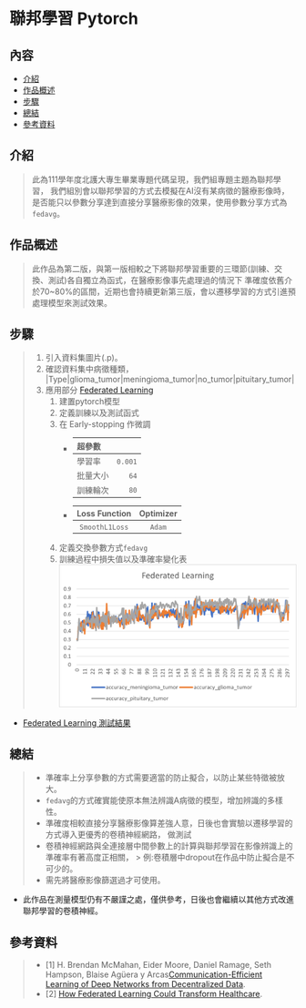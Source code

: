 # 聯邦學習  Pytorch

## 內容
- [介紹](#介紹)
- [作品概述](#作品概述)
- [步驟](#步驟)
- [總結](#總結)
- [參考資料](#參考資料)

## 介紹
> 此為111學年度北護大專生畢業專題代碼呈現，我們組專題主題為聯邦學習，
> 我們組別會以聯邦學習的方式去模擬在AI沒有某病徵的醫療影像時，
> 是否能只以參數分享達到直接分享醫療影像的效果，使用參數分享方式為`fedavg`。


## 作品概述
> 此作品為第二版，與第一版相較之下將聯邦學習重要的三環節(訓練、交換、測試)各自獨立為函式，在醫療影像事先處理過的情況下
> 準確度依舊介於70~80%的區間，近期也會持續更新第三版，會以遷移學習的方式引進預處理模型來測試效果。

## 步驟
> 1. 引入資料集圖片(.p)。
> 2. 確認資料集中病徵種類，
>    |Type|glioma_tumor|meningioma_tumor|no_tumor|pituitary_tumor|
> 3. 應用部分 [Federated Learning](pytorch_federal_learning_腦部腫瘤辨識_pytorch.ipynb)
>    1. 建置pytorch模型
>    2. 定義訓練以及測試函式
>    3. 在 Early-stopping 作微調
>       - |超參數||
>         |:-|-:|
>         |學習率|`0.001`|
>         |批量大小|`64`|
>         |訓練輪次|`80`|
>       - |Loss Function|Optimizer|
>         |:-:|:-:|
>         |`SmoothL1Loss`|`Adam`|
>    4. 定義交換參數方式`fedavg`
>    5. 訓練過程中損失值以及準確率變化表
>         ![fed_plot](result/federated_learning_2.png)

- [Federated Learning 測試結果](result/fedavgmodel_bs64_train80_exchange300_dropout1_fc2_test3_SmoothL1Loss_mean.csv)

## 總結
> - 準確率上分享參數的方式需要適當的防止擬合，以防止某些特徵被放大。
> - `fedavg`的方式確實能使原本無法辨識A病徵的模型，增加辨識的多樣性。
> - 準確度相較直接分享醫療影像算差強人意，日後也會實驗以遷移學習的方式導入更優秀的卷積神經網路，
> 做測試
> - 卷積神經網路與全連接層中間參數上的計算與聯邦學習在影像辨識上的準確率有著高度正相關，
    > 例:卷積層中dropout在作品中防止擬合是不可少的。
> - 需先將醫療影像篩選過才可使用。
- 此作品在測量模型仍有不嚴謹之處，僅供參考，日後也會繼續以其他方式改進聯邦學習的卷積神經。

## 參考資料
> - [1] H. Brendan McMahan, Eider Moore, Daniel Ramage, Seth Hampson, Blaise Agüera y Arcas[Communication-Efficient Learning of Deep Networks from Decentralized Data](https://arxiv.org/abs/1602.05629).
> - [2] [How Federated Learning Could Transform Healthcare](https://builtin.com/machine-learning/federated-learning).
